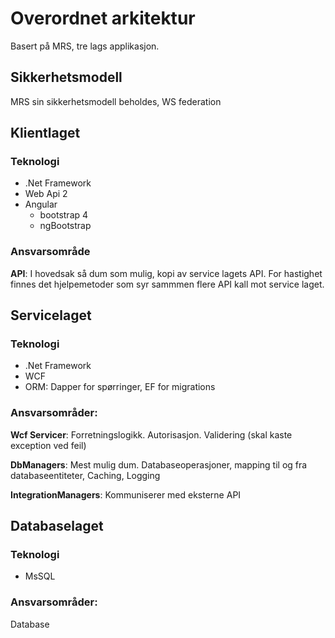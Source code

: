 # Overordnet arkitektur

Basert på MRS, tre lags applikasjon.

## Sikkerhetsmodell

MRS sin sikkerhetsmodell beholdes, WS federation

## Klientlaget

### Teknologi

* .Net Framework
* Web Api 2
* Angular
  * bootstrap 4
  * ngBootstrap
 
### Ansvarsområde

**API**:
I hovedsak så dum som mulig, kopi av service lagets API.
For hastighet finnes det hjelpemetoder som syr sammmen flere API kall mot service laget.

## Servicelaget

### Teknologi

* .Net Framework
* WCF
* ORM: Dapper for spørringer, EF for migrations

### Ansvarsområder:

**Wcf Servicer**: 
Forretningslogikk.
Autorisasjon.
Validering (skal kaste exception ved feil)

**DbManagers**: 
Mest mulig dum.
Databaseoperasjoner, mapping til og fra databaseentiteter, Caching, Logging

**IntegrationManagers**:
Kommuniserer med eksterne API

## Databaselaget

### Teknologi
* MsSQL

### Ansvarsområder:
Database
